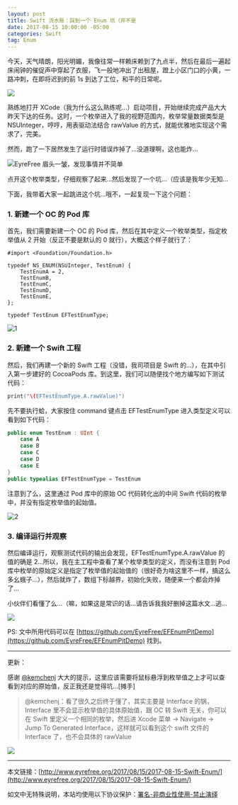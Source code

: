 ```yaml
---
layout: post
title: Swift 流水账：踩到一个 Enum 坑（并不是
date: 2017-08-15 10:00:00 -05:00
categories: Swift
tag: Enum
---
```


今天，天气晴朗，阳光明媚，我像往常一样赖床赖到了九点半，然后在最后一遍起床闹钟的催促声中穿起了衣服，飞一般地冲出了出租屋，蹬上小区门口的小黄，一路冲刺，在即将迟到的前 1s 到达了工位，和平的日常呢。

![](http://upload-images.jianshu.io/upload_images/1018190-ee973c8209f8dd57.png?imageMogr2/auto-orient/strip%7CimageView2/2/w/1240)

熟练地打开 XCode（我为什么这么熟练呢...）启动项目，开始继续完成产品大大昨天下达的任务。这时，一个枚举进入了我的视野范围内，枚举常量数据类型是 NSUInteger，哼哼，用表驱动法结合 rawValue 的方式，就能优雅地实现这个需求了，完美。

然而，跑了一下居然发生了运行时错误炸掉了...没道理啊，这也能炸...

![EyreFree 眉头一皱，发现事情并不简单](http://upload-images.jianshu.io/upload_images/1018190-59ea929cb1b4246e.png?imageMogr2/auto-orient/strip%7CimageView2/2/w/1240)

点开这个枚举类型，仔细观察了起来...然后发现了一个坑...（应该是我年少无知...

下面，我带着大家一起跳进这个坑...哦不，一起复现一下这个问题：

### 1. 新建一个 OC 的 Pod 库

首先，我们需要新建一个 OC 的 Pod 库，然后在其中定义一个枚举类型，指定枚举值从 2 开始（反正不要是默认的 0 就行），大概这个样子就行了：

```objc
#import <Foundation/Foundation.h>

typedef NS_ENUM(NSUInteger, TestEnum) {
    TestEnumA = 2,
    TestEnumB,
    TestEnumC,
    TestEnumD,
    TestEnumE,
};

typedef TestEnum EFTestEnumType;
```

![1](http://upload-images.jianshu.io/upload_images/1018190-2529d4f32de43374.png?imageMogr2/auto-orient/strip%7CimageView2/2/w/1240)

### 2. 新建一个 Swift 工程

然后，我们再建一个新的 Swift 工程（没错，我司项目是 Swift 的...），在其中引入第一步建好的 CocoaPods 库。到这里，我们可以随便找个地方编写如下测试代码：

```swift
print("\(EFTestEnumType.A.rawValue)")
```
先不要执行蛤，大家按住 command 键点击 EFTestEnumType 进入类型定义可以看到如下代码：

```swift
public enum TestEnum : UInt {
    case A
    case B
    case C
    case D
    case E
}
public typealias EFTestEnumType = TestEnum
```

注意到了么，这里通过 Pod 库中的原始 OC 代码转化出的中间 Swift 代码的枚举中，并没有指定枚举值的起始值。

![2](http://upload-images.jianshu.io/upload_images/1018190-b2e7873bd027cbed.png?imageMogr2/auto-orient/strip%7CimageView2/2/w/1240)

### 3. 编译运行并观察

然后编译运行，观察测试代码的输出会发现，EFTestEnumType.A.rawValue 的值的确是 2...所以，我在主工程中查看了某个枚举类型的定义，而没有注意到 Pod 库中枚举的原始定义是指定了枚举值的起始值的（很好奇为啥这里不一样，搞这么多幺蛾子...），然后就炸了，数组下标越界，初始化失败，随便来一个都会炸掉了...

小伙伴们看懂了么...（嘛，如果这是常识的话...请告诉我我好删掉这篇水文...逃...

![](http://upload-images.jianshu.io/upload_images/1018190-94efe02f989268af.png?imageMogr2/auto-orient/strip%7CimageView2/2/w/1240)

PS: 文中所用代码可以在 [https://github.com/EyreFree/EFEnumPitDemo](https://github.com/EyreFree/EFEnumPitDemo) 找到。

---

更新：

感谢 [@kemchenj](http://www.weibo.com/kemchenj) 大大的提示，这里应该需要将鼠标悬浮到枚举值之上才可以查看到对应的原始值，反正我还是觉得坑...[摊手]

> @kemchenj：看了很久之后终于懂了，其实主要是 Interface 的锅，Interface 里不会显示枚举值的具体原始值，跟 OC 转 Swift 无关，你可以在 Swift 里定义一个相同的枚举，然后进 Xcode 菜单 -> Navigate -> Jump To Generated Interface，这样就可以看到这个 swift 文件的 Interface 了，也不会具体的 rawValue

![](http://upload-images.jianshu.io/upload_images/1018190-afadd3defe195ad7.png?imageMogr2/auto-orient/strip%7CimageView2/2/w/1240)

---

本文链接：[http://www.eyrefree.org/2017/08/15/2017-08-15-Swift-Enum/](http://www.eyrefree.org/2017/08/15/2017-08-15-Swift-Enum/)

如文中无特殊说明，本站均使用以下协议保护：[署名-非商业性使用-禁止演绎](http://creativecommons.org/licenses/by-nc-nd/3.0/cn/)
